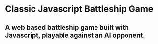 # Classic Javascript Battleship Game

## A web based battleship game built with Javascript, playable against an AI opponent.
